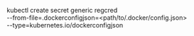 kubectl create secret generic regcred \
 --from-file=.dockerconfigjson=<path/to/.docker/config.json> \
 --type=kubernetes.io/dockerconfigjson

